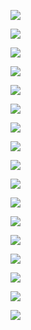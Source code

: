 ![](https://github.com/bymsa17/EMAX/blob/master/ConceptArt/concept_environment_01.png)

![](https://github.com/bymsa17/EMAX/blob/master/ConceptArt/concept_environment_02.png)

![](https://github.com/bymsa17/EMAX/blob/master/ConceptArt/concept_character_01.png)

![](https://github.com/bymsa17/EMAX/blob/master/ConceptArt/concept_charater_02.png)

![](https://github.com/bymsa17/EMAX/blob/master/ConceptArt/concept_props_01.png)

![](https://github.com/bymsa17/EMAX/blob/master/ConceptArt/concept_props_02.png)

![](https://github.com/bymsa17/EMAX/blob/master/ConceptArt/concept_props_03.png)

![](https://github.com/bymsa17/EMAX/blob/master/ConceptArt/concept_props_04.png)

![](https://github.com/bymsa17/EMAX/blob/master/ConceptArt/Sketch_Cientifico_1.png )


![](https://github.com/bymsa17/EMAX/blob/master/ConceptArt/Sketch_Cientifico_2.png  )


![](https://github.com/bymsa17/EMAX/blob/master/ConceptArt/character_chart_size_01.png )


![](https://github.com/bymsa17/EMAX/blob/master/ConceptArt/character_chart_size_02.png  )


![](https://github.com/bymsa17/EMAX/blob/master/ConceptArt/emaxLogo_01.png  )


![](https://github.com/bymsa17/EMAX/blob/master/ConceptArt/props_chart_size.png  )


![](https://github.com/bymsa17/EMAX/blob/master/ConceptArt/thumbnails_character_02.png   )


![](https://github.com/bymsa17/EMAX/blob/master/ConceptArt/thumbnails_props.png    )


![](https://github.com/bymsa17/EMAX/blob/master/ConceptArt/thumbnails_rcharacter_01.png    )
